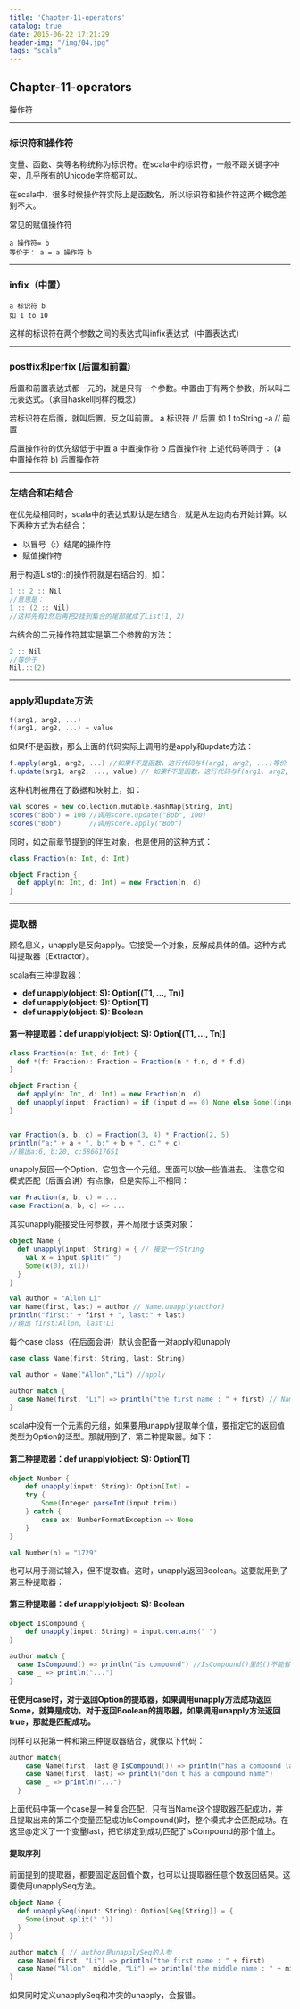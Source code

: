 ```yaml
---
title: 'Chapter-11-operators'
catalog: true
date: 2015-06-22 17:21:29
header-img: "/img/04.jpg"
tags: "scala"
---
```


## Chapter-11-operators

操作符

---

### 标识符和操作符
变量、函数、类等名称统称为标识符。在scala中的标识符，一般不跟关键字冲突，几乎所有的Unicode字符都可以。

在scala中，很多时候操作符实际上是函数名，所以标识符和操作符这两个概念差别不大。

常见的赋值操作符

    a 操作符= b
    等价于： a = a 操作符 b
    
---

### infix（中置）
    a 标识符 b
    如 1 to 10
这样的标识符在两个参数之间的表达式叫infix表达式（中置表达式）

---

### postfix和perfix (后置和前置)
后置和前置表达式都一元的，就是只有一个参数。中置由于有两个参数，所以叫二元表达式。（承自haskell同样的概念）

若标识符在后面，就叫后置。反之叫前置。
    a 标识符 // 后置
    如 1 toString
    -a // 前置
    
后置操作符的优先级低于中置
    a 中置操作符 b 后置操作符
    上述代码等同于：
    (a 中置操作符 b) 后置操作符
    
---

### 左结合和右结合
在优先级相同时，scala中的表达式默认是左结合，就是从左边向右开始计算。以下两种方式为右结合：

* 以冒号（:）结尾的操作符
* 赋值操作符

用于构造List的::的操作符就是右结合的，如：

```scala
1 :: 2 :: Nil
//意思是：
1 :: (2 :: Nil)
//这样先有2然后再把2挂到集合的尾部就成了List(1, 2)
```
右结合的二元操作符其实是第二个参数的方法：

```scala
2 :: Nil
//等价于
Nil.::(2)
```

---

### apply和update方法


```scala
f(arg1, arg2, ...)
f(arg1, arg2, ...) = value
```
如果f不是函数，那么上面的代码实际上调用的是apply和update方法：


```scala
f.apply(arg1, arg2, ...) //如果f不是函数，这行代码与f(arg1, arg2, ...)等价
f.update(arg1, arg2, ..., value) // 如果f不是函数，这行代码与f(arg1, arg2, ...) = value等价
```
这种机制被用在了数据和映射上，如：


```scala
val scores = new collection.mutable.HashMap[String, Int]
scores("Bob") = 100 //调用score.update("Bob", 100)
scores("Bob")       //调用score.apply("Bob")
```
同时，如之前章节提到的伴生对象，也是使用的这种方式：


```scala
class Fraction(n: Int, d: Int)

object Fraction {
  def apply(n: Int, d: Int) = new Fraction(n, d)
}
```
---

### 提取器
顾名思义，unapply是反向apply。它接受一个对象，反解成具体的值。这种方式叫提取器（Extractor）。

scala有三种提取器：

* **def unapply(object: S): Option[(T1, ..., Tn)]**
* **def unapply(object: S): Option[T]**
* **def unapply(object: S): Boolean**

#### 第一种提取器：def unapply(object: S): Option[(T1, ..., Tn)]


```scala
class Fraction(n: Int, d: Int) {
  def *(f: Fraction): Fraction = Fraction(n * f.n, d * f.d)
}

object Fraction {
  def apply(n: Int, d: Int) = new Fraction(n, d)
  def unapply(input: Fraction) = if (input.d == 0) None else Some((input.n, input.d, input.hashcode))
}


var Fraction(a, b, c) = Fraction(3, 4) * Fraction(2, 5)
println("a:" + a + ", b:" + b + ", c:" + c)
//输出a:6, b:20, c:586617651
```
unapply反回一个Option，它包含一个元组。里面可以放一些值进去。
注意它和模式匹配（后面会讲）有点像，但是实际上不相同：

```scala
var Fraction(a, b, c) = ...
case Fraction(a, b, c) => ...
```
其实unapply能接受任何参数，并不局限于该类对象：


```scala
object Name {
  def unapply(input: String) = { // 接受一个String
    val x = input.split(" ")
    Some(x(0), x(1))
  }
}

val author = "Allon Li"
var Name(first, last) = author // Name.unapply(author)
println("first:" + first + ", last:" + last)
//输出 first:Allon, last:Li
```
每个case class（在后面会讲）默认会配备一对apply和unapply


```scala
case class Name(first: String, last: String) 

val author = Name("Allon","Li") //apply

author match {
  case Name(first, "Li") => println("the first name : " + first) // Name.unapply(author) ,这行代码表示：last name 必须为"Li"的人才能匹配成功。
}
```


scala中没有一个元素的元组，如果要用unapply提取单个值，要指定它的返回值类型为Option的泛型。那就用到了，第二种提取器。如下：
#### 第二种提取器：def unapply(object: S): Option[T]

```scala
object Number {
    def unapply(input: String): Option[Int] =
    try {
        Some(Integer.parseInt(input.trim))
    } catch {
        case ex: NumberFormatException => None
    }
}

val Number(n) = "1729"
```
也可以用于测试输入，但不提取值。这时，unapply返回Boolean。这要就用到了第三种提取器：
#### 第三种提取器：def unapply(object: S): Boolean

```scala
object IsCompound {
    def unapply(input: String) = input.contains(" ")
}

author match {
  case IsCompound() => println("is compound") //IsCompound()里的()不能省
  case _ => println("...")
}
```
**在使用case时，对于返回Option的提取器，如果调用unapply方法成功返回Some，就算是成功。对于返回Boolean的提取器，如果调用unapply方法返回true，那就是匹配成功。**

同样可以把第一种和第三种提取器结合，就像以下代码：


```scala
author match{
    case Name(first, last @ IsCompound()) => println("has a compound last name")
    case Name(first, last) => println("don't has a compound name")
    case _ => println("...")
  }
```
上面代码中第一个case是一种复合匹配，只有当Name这个提取器匹配成功，并且提取出来的第二个变量匹配成功IsCompound()时，整个模式才会匹配成功。在这里@定义了一个变量last，把它绑定到成功匹配了IsCompound的那个值上。

#### 提取序列
前面提到的提取器，都要固定返回值个数，也可以让提取器任意个数返回结果。这要使用unapplySeq方法。


```scala
object Name {
  def unapplySeq(input: String): Option[Seq[String]] = {
    Some(input.split(" "))
  }
}

author match { // author是unapplySeq的入参
  case Name(first, "Li") => println("the first name : " + first)
  case Name("Allon", middle, "Li") => println("the middle name : " + middle)
}
```
如果同时定义unapplySeq和冲突的unapply，会报错。


